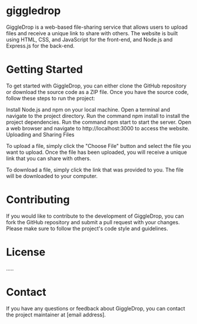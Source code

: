 # giggledrop

GiggleDrop is a web-based file-sharing service that allows users to upload files and receive a unique link to share with others. The website is built using HTML, CSS, and JavaScript for the front-end, and Node.js and Express.js for the back-end.

# Getting Started

To get started with GiggleDrop, you can either clone the GitHub repository or download the source code as a ZIP file. Once you have the source code, follow these steps to run the project:

Install Node.js and npm on your local machine.
Open a terminal and navigate to the project directory.
Run the command npm install to install the project dependencies.
Run the command npm start to start the server.
Open a web browser and navigate to http://localhost:3000 to access the website.
Uploading and Sharing Files

To upload a file, simply click the "Choose File" button and select the file you want to upload. Once the file has been uploaded, you will receive a unique link that you can share with others.

To download a file, simply click the link that was provided to you. The file will be downloaded to your computer.

# Contributing

If you would like to contribute to the development of GiggleDrop, you can fork the GitHub repository and submit a pull request with your changes. Please make sure to follow the project's code style and guidelines.

# License
.....

# Contact

If you have any questions or feedback about GiggleDrop, you can contact the project maintainer at [email address].
